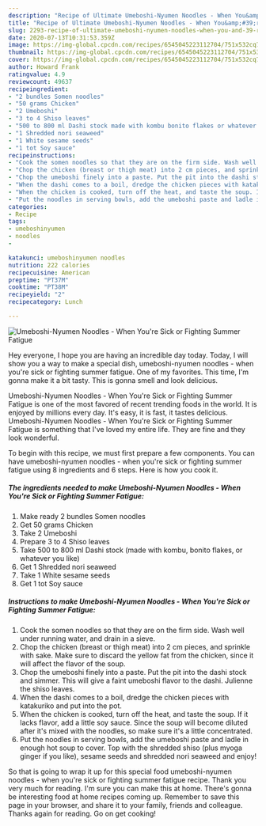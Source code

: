 ```yaml
---
description: "Recipe of Ultimate Umeboshi-Nyumen Noodles - When You&amp;#39;re Sick or Fighting Summer Fatigue"
title: "Recipe of Ultimate Umeboshi-Nyumen Noodles - When You&amp;#39;re Sick or Fighting Summer Fatigue"
slug: 2293-recipe-of-ultimate-umeboshi-nyumen-noodles-when-you-and-39-re-sick-or-fighting-summer-fatigue
date: 2020-07-13T10:31:53.359Z
image: https://img-global.cpcdn.com/recipes/6545045223112704/751x532cq70/umeboshi-nyumen-noodles-when-youre-sick-or-fighting-summer-fatigue-recipe-main-photo.jpg
thumbnail: https://img-global.cpcdn.com/recipes/6545045223112704/751x532cq70/umeboshi-nyumen-noodles-when-youre-sick-or-fighting-summer-fatigue-recipe-main-photo.jpg
cover: https://img-global.cpcdn.com/recipes/6545045223112704/751x532cq70/umeboshi-nyumen-noodles-when-youre-sick-or-fighting-summer-fatigue-recipe-main-photo.jpg
author: Howard Frank
ratingvalue: 4.9
reviewcount: 49637
recipeingredient:
- "2 bundles Somen noodles"
- "50 grams Chicken"
- "2 Umeboshi"
- "3 to 4 Shiso leaves"
- "500 to 800 ml Dashi stock made with kombu bonito flakes or whatever you like"
- "1 Shredded nori seaweed"
- "1 White sesame seeds"
- "1 tot Soy sauce"
recipeinstructions:
- "Cook the somen noodles so that they are on the firm side. Wash well under running water, and drain in a sieve."
- "Chop the chicken (breast or thigh meat) into 2 cm pieces, and sprinkle with sake.  Make sure to discard the yellow fat from the chicken, since it will affect the flavor of the soup."
- "Chop the umeboshi finely into a paste. Put the pit into the dashi stock and simmer. This will give a faint umeboshi flavor to the dashi. Julienne the shiso leaves."
- "When the dashi comes to a boil, dredge the chicken pieces with katakuriko and put into the pot."
- "When the chicken is cooked, turn off the heat, and taste the soup. If it lacks flavor, add a little soy sauce. Since the soup will become diluted after it&#39;s mixed with the noodles, so make sure it&#39;s a little concentrated."
- "Put the noodles in serving bowls, add the umeboshi paste and ladle in enough hot soup to cover. Top with the shredded shiso (plus myoga ginger if you like), sesame seeds and shredded nori seaweed and enjoy!"
categories:
- Recipe
tags:
- umeboshinyumen
- noodles
- 

katakunci: umeboshinyumen noodles  
nutrition: 222 calories
recipecuisine: American
preptime: "PT37M"
cooktime: "PT38M"
recipeyield: "2"
recipecategory: Lunch

---
```



![Umeboshi-Nyumen Noodles - When You&#39;re Sick or Fighting Summer Fatigue](https://img-global.cpcdn.com/recipes/6545045223112704/751x532cq70/umeboshi-nyumen-noodles-when-youre-sick-or-fighting-summer-fatigue-recipe-main-photo.jpg)

Hey everyone, I hope you are having an incredible day today. Today, I will show you a way to make a special dish, umeboshi-nyumen noodles - when you&#39;re sick or fighting summer fatigue. One of my favorites. This time, I'm gonna make it a bit tasty. This is gonna smell and look delicious.



Umeboshi-Nyumen Noodles - When You&#39;re Sick or Fighting Summer Fatigue is one of the most favored of recent trending foods in the world. It is enjoyed by millions every day. It's easy, it is fast, it tastes delicious. Umeboshi-Nyumen Noodles - When You&#39;re Sick or Fighting Summer Fatigue is something that I've loved my entire life. They are fine and they look wonderful.


To begin with this recipe, we must first prepare a few components. You can have umeboshi-nyumen noodles - when you&#39;re sick or fighting summer fatigue using 8 ingredients and 6 steps. Here is how you cook it.

<!--inarticleads1-->

##### The ingredients needed to make Umeboshi-Nyumen Noodles - When You&#39;re Sick or Fighting Summer Fatigue:

1. Make ready 2 bundles Somen noodles
1. Get 50 grams Chicken
1. Take 2 Umeboshi
1. Prepare 3 to 4 Shiso leaves
1. Take 500 to 800 ml Dashi stock (made with kombu, bonito flakes, or whatever you like)
1. Get 1 Shredded nori seaweed
1. Take 1 White sesame seeds
1. Get 1 tot Soy sauce




<!--inarticleads2-->

##### Instructions to make Umeboshi-Nyumen Noodles - When You&#39;re Sick or Fighting Summer Fatigue:

1. Cook the somen noodles so that they are on the firm side. Wash well under running water, and drain in a sieve.
1. Chop the chicken (breast or thigh meat) into 2 cm pieces, and sprinkle with sake.  Make sure to discard the yellow fat from the chicken, since it will affect the flavor of the soup.
1. Chop the umeboshi finely into a paste. Put the pit into the dashi stock and simmer. This will give a faint umeboshi flavor to the dashi. Julienne the shiso leaves.
1. When the dashi comes to a boil, dredge the chicken pieces with katakuriko and put into the pot.
1. When the chicken is cooked, turn off the heat, and taste the soup. If it lacks flavor, add a little soy sauce. Since the soup will become diluted after it&#39;s mixed with the noodles, so make sure it&#39;s a little concentrated.
1. Put the noodles in serving bowls, add the umeboshi paste and ladle in enough hot soup to cover. Top with the shredded shiso (plus myoga ginger if you like), sesame seeds and shredded nori seaweed and enjoy!




So that is going to wrap it up for this special food umeboshi-nyumen noodles - when you&#39;re sick or fighting summer fatigue recipe. Thank you very much for reading. I'm sure you can make this at home. There's gonna be interesting food at home recipes coming up. Remember to save this page in your browser, and share it to your family, friends and colleague. Thanks again for reading. Go on get cooking!
